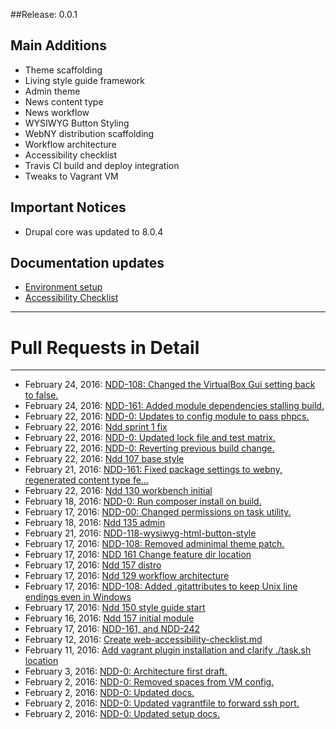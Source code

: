 ##Release: 0.0.1

## Main Additions
- Theme scaffolding
- Living style guide framework
- Admin theme
- News content type
- News workflow
- WYSIWYG Button Styling
- WebNY distribution scaffolding
- Workflow architecture
- Accessibility checklist
- Travis CI build and deploy integration
- Tweaks to Vagrant VM

## Important Notices
- Drupal core was updated to 8.0.4

## Documentation updates
- [Environment setup](../../webny-setup.md)
- [Accessibility Checklist](../../develpment-standards/web-accessibility-checklist.md)

- - -
# Pull Requests in Detail
- - -

* February 24, 2016: [NDD-108: Changed the VirtualBox Gui setting back to false.](https://github.com/ny/WebNY-Distribution-D8/pull/29) 
* February 24, 2016: [NDD-161: Added module dependencies stalling build.](https://github.com/ny/WebNY-Distribution-D8/pull/28) 
* February 22, 2016: [NDD-0: Updates to config module to pass phpcs.](https://github.com/ny/WebNY-Distribution-D8/pull/26) 
* February 22, 2016: [Ndd sprint 1 fix](https://github.com/ny/WebNY-Distribution-D8/pull/25) 
* February 22, 2016: [NDD-0: Updated lock file and test matrix.](https://github.com/ny/WebNY-Distribution-D8/pull/24) 
* February 22, 2016: [NDD-0: Reverting previous build change.](https://github.com/ny/WebNY-Distribution-D8/pull/23) 
* February 22, 2016: [Ndd 107 base style](https://github.com/ny/WebNY-Distribution-D8/pull/22) 
* February 21, 2016: [NDD-161: Fixed package settings to webny, regenerated content type fe…](https://github.com/ny/WebNY-Distribution-D8/pull/21) 
* February 22, 2016: [Ndd 130 workbench initial](https://github.com/ny/WebNY-Distribution-D8/pull/20) 
* February 18, 2016: [NDD-0: Run composer install on build.](https://github.com/ny/WebNY-Distribution-D8/pull/19) 
* February 17, 2016: [NDD-00: Changed permissions on task utility.](https://github.com/ny/WebNY-Distribution-D8/pull/18) 
* February 18, 2016: [Ndd 135 admin](https://github.com/ny/WebNY-Distribution-D8/pull/17) 
* February 21, 2016: [NDD-118-wysiwyg-html-button-style](https://github.com/ny/WebNY-Distribution-D8/pull/16) 
* February 17, 2016: [NDD-108: Removed adminimal theme patch.](https://github.com/ny/WebNY-Distribution-D8/pull/15) 
* February 17, 2016: [NDD 161 Change feature dir location](https://github.com/ny/WebNY-Distribution-D8/pull/14) 
* February 17, 2016: [Ndd 157 distro](https://github.com/ny/WebNY-Distribution-D8/pull/13) 
* February 17, 2016: [Ndd 129 workflow architecture](https://github.com/ny/WebNY-Distribution-D8/pull/12) 
* February 17, 2016: [NDD-108: Added .gitattributes to keep Unix line endings even in Windows](https://github.com/ny/WebNY-Distribution-D8/pull/11) 
* February 17, 2016: [Ndd 150 style guide start](https://github.com/ny/WebNY-Distribution-D8/pull/10) 
* February 16, 2016: [Ndd 157 initial module](https://github.com/ny/WebNY-Distribution-D8/pull/9) 
* February 17, 2016: [NDD-161, and NDD-242](https://github.com/ny/WebNY-Distribution-D8/pull/8) 
* February 12, 2016: [Create web-accessibility-checklist.md](https://github.com/ny/WebNY-Distribution-D8/pull/7) 
* February 11, 2016: [Add vagrant plugin installation and clarify ./task.sh location](https://github.com/ny/WebNY-Distribution-D8/pull/6) 
* February 3, 2016: [NDD-0: Architecture first draft.](https://github.com/ny/WebNY-Distribution-D8/pull/5) 
* February 2, 2016: [NDD-0: Removed spaces from VM config.](https://github.com/ny/WebNY-Distribution-D8/pull/4) 
* February 2, 2016: [NDD-0: Updated docs.](https://github.com/ny/WebNY-Distribution-D8/pull/3) 
* February 2, 2016: [NDD-0: Updated vagrantfile to forward ssh port.](https://github.com/ny/WebNY-Distribution-D8/pull/2) 
* February 2, 2016: [NDD-0: Updated setup docs.](https://github.com/ny/WebNY-Distribution-D8/pull/1) 
